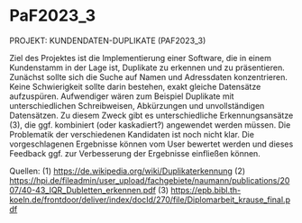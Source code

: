 # PaF2023_3

PROJEKT: KUNDENDATEN-DUPLIKATE (PAF2023_3)

Ziel des Projektes ist die Implementierung einer Software, die in einem Kundenstamm in der Lage ist, Duplikate zu erkennen und zu präsentieren.
Zunächst sollte sich die Suche auf Namen und Adressdaten konzentrieren. 
Keine Schwierigkeit sollte darin bestehen, exakt gleiche Datensätze aufzuspüren. Aufwendiger wären zum Beispiel Duplikate mit unterschiedlichen Schreibweisen, Abkürzungen und unvollständigen Datensätzen.
Zu diesem Zweck gibt es unterschiedliche Erkennungsansätze (3), die ggf. kombiniert (oder kaskadiert?) angewendet werden müssen. Die Problematik der verschiedenen Kandidaten ist noch nicht klar.
Die vorgeschlagenen Ergebnisse können vom User bewertet werden und dieses Feedback ggf. zur Verbesserung der Ergebnisse einfließen können.

Quellen:
(1)	https://de.wikipedia.org/wiki/Duplikaterkennung
(2)	https://hpi.de/fileadmin/user_upload/fachgebiete/naumann/publications/2007/40-43_IQR_Dubletten_erkennen.pdf
(3)	https://epb.bibl.th-koeln.de/frontdoor/deliver/index/docId/270/file/Diplomarbeit_krause_final.pdf
